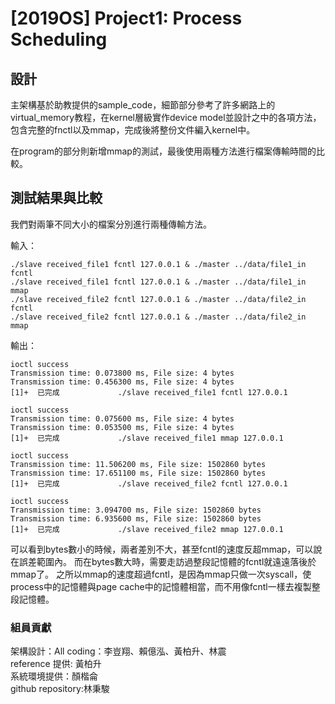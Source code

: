 ﻿# [2019OS] Project1: Process Scheduling

## 設計

主架構基於助教提供的sample_code，細節部分參考了許多網路上的virtual_memory教程，在kernel層級實作device model並設計之中的各項方法，包含完整的fnctl以及mmap，完成後將整份文件編入kernel中。

在program的部分則新增mmap的測試，最後使用兩種方法進行檔案傳輸時間的比較。

## 測試結果與比較

我們對兩筆不同大小的檔案分別進行兩種傳輸方法。

輸入：

    ./slave received_file1 fcntl 127.0.0.1 & ./master ../data/file1_in fcntl
    ./slave received_file1 fcntl 127.0.0.1 & ./master ../data/file1_in mmap
    ./slave received_file2 fcntl 127.0.0.1 & ./master ../data/file2_in fcntl
    ./slave received_file2 fcntl 127.0.0.1 & ./master ../data/file2_in mmap

輸出：

    ioctl success
    Transmission time: 0.073800 ms, File size: 4 bytes
    Transmission time: 0.456300 ms, File size: 4 bytes
    [1]+  已完成             ./slave received_file1 fcntl 127.0.0.1

    ioctl success
    Transmission time: 0.075600 ms, File size: 4 bytes
    Transmission time: 0.053500 ms, File size: 4 bytes
    [1]+  已完成             ./slave received_file1 mmap 127.0.0.1

    ioctl success
    Transmission time: 11.506200 ms, File size: 1502860 bytes
    Transmission time: 17.651100 ms, File size: 1502860 bytes
    [1]+  已完成             ./slave received_file2 fcntl 127.0.0.1

    ioctl success
    Transmission time: 3.094700 ms, File size: 1502860 bytes
    Transmission time: 6.935600 ms, File size: 1502860 bytes
    [1]+  已完成             ./slave received_file2 mmap 127.0.0.1

可以看到bytes數小的時候，兩者差別不大，甚至fcntl的速度反超mmap，可以說在誤差範圍內。
而在bytes數大時，需要走訪過整段記憶體的fcntl就遠遠落後於mmap了。
之所以mmap的速度超過fcntl，是因為mmap只做一次syscall，使process中的記憶體與page cache中的記憶體相當，而不用像fcntl一樣去複製整段記憶體。

### 組員貢獻

架構設計：All
coding：李豈翔、賴億泓、黃柏升、林震  
reference 提供: 黃柏升  
系統環境提供：顏楷侖  
github repository:林秉駿  